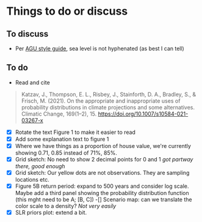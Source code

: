# Things to do or discuss

## To discuss

- Per [AGU style guide](https://www.agu.org/Publish-with-AGU/Publish/Author-Resources/Grammar-Style-Guide#hyphenation), sea level is not hyphenated (as best I can tell)

## To do

- Read and cite

> Katzav, J., Thompson, E. L., Risbey, J., Stainforth, D. A., Bradley, S., & Frisch, M. (2021). On the appropriate and inappropriate uses of probability distributions in climate projections and some alternatives. Climatic Change, 169(1–2), 15. <https://doi.org/10.1007/s10584-021-03267-x>

-[x] Rotate the text Figure 1 to make it easier to read
-[x] Add some explanation text to figure 1
-[x] Where we have things as a proportion of house value, we're currently showing 0.71, 0.85 instead of 71%, 85%.
-[x] Grid sketch: No need to show 2 decimal points for 0 and 1 *got partway there, good enough*
-[x] Grid sketch: Our yellow dots are not observations. They are sampling locations etc.
-[x] Figure 5B return period: expand to 500 years and consider log scale. Maybe add a third panel showing the probability distribution function (this mght need to be A; [B, C])
-[] Scenario map: can we translate the color scale to a density? *Not very easily*
-[x] SLR priors plot: extend a bit.
